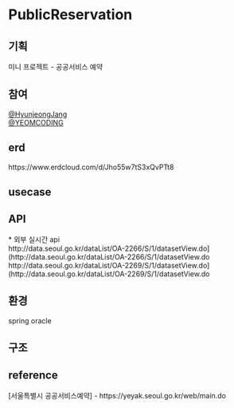 # PublicReservation
<h2>기획</h2>
미니 프로젝트 - 공공서비스 예약
<h2>참여</h2>
<a href="https://github.com/HyunjeongJang">@HyunjeongJang</a><br>
<a href="https://github.com/YEOMCODING">@YEOMCODING</a>


<h2>erd</h2>
https://www.erdcloud.com/d/Jho55w7tS3xQvPTt8

<h2>usecase</h2>

<h2>API</h2>
* 외부 실시간 api<br>
http://data.seoul.go.kr/dataList/OA-2266/S/1/datasetView.do](http://data.seoul.go.kr/dataList/OA-2266/S/1/datasetView.do <br>
http://data.seoul.go.kr/dataList/OA-2269/S/1/datasetView.do](http://data.seoul.go.kr/dataList/OA-2269/S/1/datasetView.do <br>

<h2>환경</h2>
spring oracle

<h2>구조</h2>


<h2>reference</h2>
[서울특별시 공공서비스예약] - https://yeyak.seoul.go.kr/web/main.do
